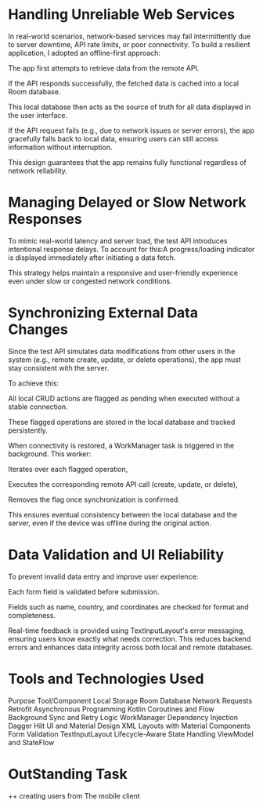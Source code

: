 
Handling Unreliable Web Services
===================================

In real-world scenarios, network-based services may fail intermittently due to server downtime, 
API rate limits, or poor connectivity.
To build a resilient application, I adopted an offline-first approach:

The app first attempts to retrieve data from the remote API.

If the API responds successfully, the fetched data is cached into a local Room database.

This local database then acts as the source of truth for all data displayed in the user interface.

If the API request fails (e.g., due to network issues or server errors), 
the app gracefully falls back to local data, ensuring users can still access information without 
interruption.

This design guarantees that the app remains fully functional regardless of network reliability.

Managing Delayed or Slow Network Responses
============================================
To mimic real-world latency and server load, the test API introduces intentional response delays. 
To account for this:A progress/loading indicator is displayed immediately after initiating a data fetch.

This strategy helps maintain a responsive and user-friendly experience even under slow or
congested network conditions.


Synchronizing External Data Changes
======================================
Since the test API simulates data modifications from other users in the system 
(e.g., remote create, update, or delete operations), the app must stay consistent with the server.

To achieve this:

All local CRUD actions are flagged as pending when executed without a stable connection.

These flagged operations are stored in the local database and tracked persistently.

When connectivity is restored, a WorkManager task is triggered in the background. This worker:

Iterates over each flagged operation,

Executes the corresponding remote API call (create, update, or delete),

Removes the flag once synchronization is confirmed.

This ensures eventual consistency between the local database and the server, even if the device was
offline during the original action.

Data Validation and UI Reliability
====================================
To prevent invalid data entry and improve user experience:

Each form field is validated before submission.

Fields such as name, country, and coordinates are checked for format and completeness.

Real-time feedback is provided using TextInputLayout's error messaging, ensuring users know exactly 
what needs correction. This reduces backend errors and enhances data integrity across both local and 
remote databases.

Tools and Technologies Used
==============================
Purpose	Tool/Component
Local Storage	Room Database
Network Requests	Retrofit
Asynchronous Programming	Kotlin Coroutines and Flow
Background Sync and Retry Logic	WorkManager
Dependency Injection	Dagger Hilt
UI and Material Design	XML Layouts with Material Components
Form Validation	TextInputLayout
Lifecycle-Aware State Handling	ViewModel and StateFlow

OutStanding Task
=================
++ creating users from The mobile client